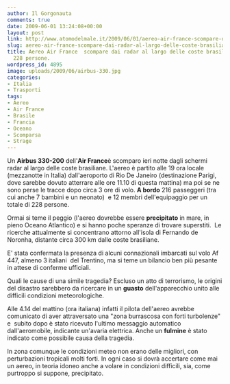 ```yaml
---
author: Il Gorgonauta
comments: true
date: 2009-06-01 13:24:08+00:00
layout: post
link: http://www.atomodelmale.it/2009/06/01/aereo-air-france-scompare-dai-radar-al-largo-delle-coste-brasiliane-a-bordo-228-persone/
slug: aereo-air-france-scompare-dai-radar-al-largo-delle-coste-brasiliane-a-bordo-228-persone
title: Aereo Air France  scompare dai radar al largo delle coste brasiliane. A bordo
  228 persone.
wordpress_id: 4895
image: uploads/2009/06/airbus-330.jpg
categories:
- Italia
- Trasporti
tags:
- Aereo
- Air France
- Brasile
- Francia
- Oceano
- Scomparsa
- Strage
---
```


Un **Airbus 330-200** dell'**Air France**è scomparo ieri notte dagli schermi radar al largo delle coste brasiliane. L'aereo è partito alle 19 ora locale (mezzanotte in Italia) dall'aeroporto di Rio De Janeiro (destinazione Parigi, dove sarebbe dovuto atterrare alle ore 11.10 di questa mattina) ma poi se ne sono perse le tracce dopo circa 3 ore di volo. **A bordo** 216 passeggeri (tra cui anche 7 bambini e un neonato)  e 12 membri dell'equipaggio per un totale di 228 persone.

Ormai si teme il peggio (l'aereo dovrebbe essere **precipitato** in  mare, in pieno Oceano Atlantico) e si hanno poche speranze di trovare superstiti.  Le ricerche attualmente si concentrano attorno  all'isola di Fernando de Noronha, distante circa 300 km dalle coste brasiliane.

E' stata confermata la presenza di alcuni connazionali imbarcati sul volo Af 447, almeno 3 italiani  del Trentino, ma si teme un bilancio ben più pesante in attese di conferme ufficiali.

Quali le cause di una simile tragedia? Escluso un atto di terrorismo, le origini del disastro sarebbero da ricercare in un **guasto** dell'apparecchio unito alle difficili condizioni meteorologiche.

Alle 4.14 del mattino (ora italiana) infatti il pilota dell'aereo avrebbe comunicato di aver attraversato una "zona burrascosa con forti turbolenze" e  subito dopo è stato ricevuto l'ultimo messaggio automatico dall'aeromobile, indicante un'avaria elettrica. Anche un **fulmine** è stato indicato come possibile causa della tragedia.

In zona comunque le condizioni meteo non erano delle migliori, con perturbazioni tropicali molti forti. In ogni caso si dovrà accertare come mai un aereo, in teoria idoneo anche a volare in condizioni difficili, sia, come purtroppo si suppone, precipitato.

